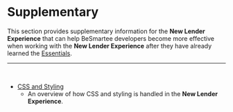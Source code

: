 # Supplementary
This section provides supplementary information for the **New Lender Experience** that can help BeSmartee developers become more effective when working with the **New Lender Experience** after they have already learned the [Essentials](/besmartee/new-lender-experience/essentials/).

---
<br>

- [CSS and Styling](/besmartee/new-lender-experience/supplementary/css-and-styling/)
    - An overview of how CSS and styling is handled in the **New Lender Experience**.